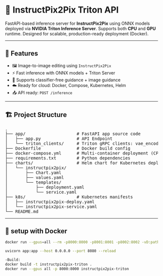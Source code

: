 # 🧠 InstructPix2Pix Triton API

FastAPI-based inference server for **InstructPix2Pix** using ONNX models deployed via **NVIDIA Triton Inference Server**. Supports both **CPU** and **GPU** runtime. Designed for scalable, production-ready deployment (Docker).

---

## 🚀 Features

- 🖼️ Image-to-image editing using `InstructPix2Pix`
- ⚡ Fast inference with ONNX models + Triton Server
- 🔁 Supports classifier-free guidance + image guidance
- ☁️ Ready for cloud: Docker, Compose, Kubernetes, Helm
- 📤 API ready: `POST /inference`

---

## 🏗️ Project Structure
<pre>
.
├── app/                    # FastAPI app source code
│   ├── app.py              # API Endpoint
│   └── triton_clients/     # Triton gRPC clients: vae_encoder, unet, vae_decoder
├── Dockerfile              # Docker build config
├── docker-compose.yml      # Multi-container deployment (CPU/GPU)
├── requirements.txt        # Python dependencies
├── charts/                 # Helm chart for Kubernetes deployment
│   └── instructpix2pix/
│       ├── Chart.yaml
│       ├── values.yaml
│       └── templates/
│           ├── deployment.yaml
│           └── service.yaml
├── k8s/                    # Kubernetes manifests
│   ├── instructpix2pix-deploy.yaml
│   └── instructpix2pix-service.yaml
└── README.md              
</pre>

---

## 🐳 setup with Docker

```bash
docker run --gpus=all --rm -p8000:8000 -p8001:8001 -p8002:8002 -vD:path\model:/models nvcr.io/nvidia/tritonserver:23.10-py3 tritonserver --model-repository=/models

uvicorn app:app --host 0.0.0.0 --port 8080 --reload

-Build:
docker build -t instructpix2pix-triton .
docker run --gpus all -p 8000:8000 instructpix2pix-triton
